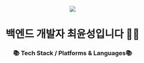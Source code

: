 <div align="center">
 <img src="https://capsule-render.vercel.app/api?type=wave&color=auto&height=300&section=header&text=Yunmomoa&nbsp;GitHub%20render&fontSize=90&animation=scaleIn" />
 </div>
 
 <h1></h1>
 
 <div align="center">
 	<h1>백엔드 개발자 최윤성입니다 👨‍💻</h1>
 	<h3>📚 Tech Stack / Platforms & Languages📚</h3>
 </div>

<!--
**yunmomoa/yunmomoa** is a ✨ _special_ ✨ repository because its `README.md` (this file) appears on your GitHub profile.

Here are some ideas to get you started:

- 🔭 I’m currently working on ...
- 🌱 I’m currently learning ...
- 👯 I’m looking to collaborate on ...
- 🤔 I’m looking for help with ...
- 💬 Ask me about ...
- 📫 How to reach me: ...
- 😄 Pronouns: ...
- ⚡ Fun fact: ...
-->
